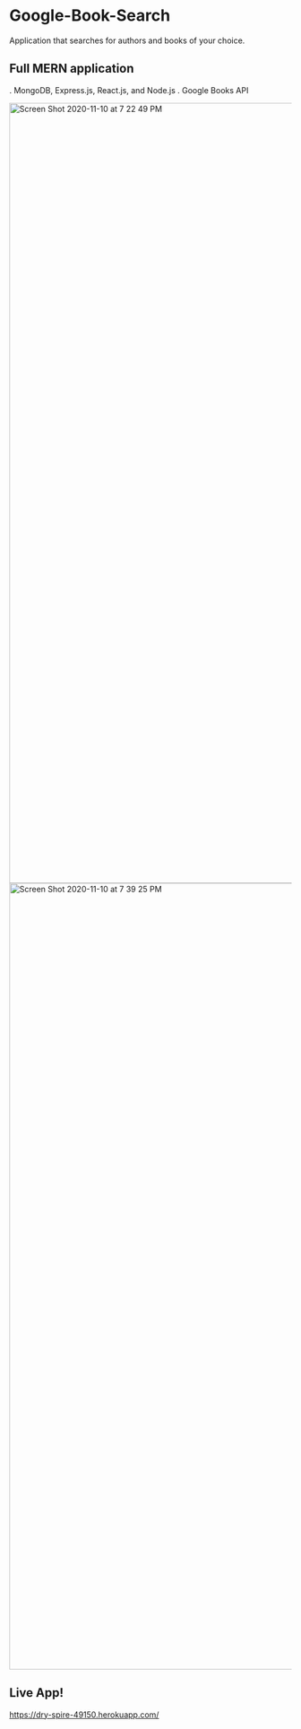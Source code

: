 # Google-Book-Search

Application that searches for authors and books of your choice.

## Full MERN application 

. MongoDB, Express.js, React.js, and Node.js
. Google Books API

<img width="1392" alt="Screen Shot 2020-11-10 at 7 22 49 PM" src="https://user-images.githubusercontent.com/64607428/98754058-d5427880-2393-11eb-8bff-6ec441ee3974.png">

<img width="1403" alt="Screen Shot 2020-11-10 at 7 39 25 PM" src="https://user-images.githubusercontent.com/64607428/98754053-d2e01e80-2393-11eb-8a32-307bdcfa943e.png">


## Live App!
https://dry-spire-49150.herokuapp.com/
